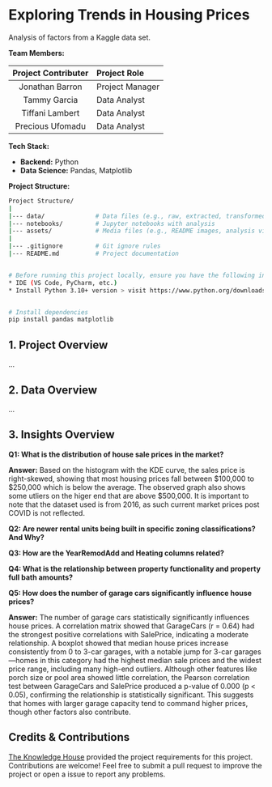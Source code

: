 # Exploring Trends in Housing Prices

Analysis of factors from a Kaggle data set.

**Team Members:**

| Project Contributer | Project Role |
|:--------:|:--------------|
| Jonathan Barron | Project Manager |
| Tammy Garcia | Data Analyst |
| Tiffani Lambert | Data Analyst |
| Precious Ufomadu | Data Analyst |

**Tech Stack:**

* **Backend:** Python
* **Data Science:** Pandas, Matplotlib

**Project Structure:**

``` bash
Project Structure/
|
|--- data/              # Data files (e.g., raw, extracted, transformed)
|--- notebooks/         # Jupyter notebooks with analysis
|--- assets/            # Media files (e.g., README images, analysis visualizations)
|
|--- .gitignore         # Git ignore rules
|--- README.md          # Project documentation


# Before running this project locally, ensure you have the following installed:
* IDE (VS Code, PyCharm, etc.)
* Install Python 3.10+ version > visit https://www.python.org/downloads/


# Install dependencies
pip install pandas matplotlib

```

## 1. Project Overview

...

## 2. Data Overview

...

## 3. Insights Overview

**Q1: What is the distribution of house sale prices in the market?**
     
**Answer:** Based on the histogram with the KDE curve, the sales price is right-skewed, showing that most housing prices fall between $100,000 to $250,000 which is below the average. The observed graph also shows some utliers on the higer end that are above $500,000. It is important to note that the dataset used is from 2016, as such current market prices post COVID is not reflected.

**Q2: Are newer rental units being built in specific zoning classifications? And Why?**

**Q3: How are the YearRemodAdd and Heating columns related?**

**Q4: What is the relationship between property functionality and property full bath amounts?**

**Q5: How does the number of garage cars significantly influence house prices?**

**Answer:** The number of garage cars statistically significantly influences house prices. A correlation matrix showed that GarageCars (r = 0.64) had the strongest positive correlations with SalePrice, indicating a moderate relationship. 
A boxplot showed that median house prices increase consistently from 0 to 3-car garages, with a notable jump for 3-car garages—homes in this category had the highest median sale prices and the widest price range, including many high-end outliers. 
Although other features like porch size or pool area showed little correlation, the Pearson correlation test between GarageCars and SalePrice produced a p-value of 0.000 (p < 0.05), confirming the relationship is statistically significant. This suggests that homes with larger garage capacity tend to command higher prices, though other factors also contribute.





## Credits & Contributions

[The Knowledge House](https://www.theknowledgehouse.org/) provided the project requirements for this project. Contributions are welcome! Feel free to submit a pull request to improve the project or open a issue to report any problems.

